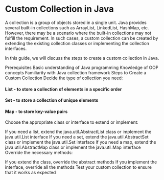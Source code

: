 # Custom Collection in Java

A collection is a group of objects stored in a single unit. Java provides several built-in collections such as ArrayList, LinkedList, HashMap, etc. However, there may be a scenario where the built-in collections may not fulfill the requirement. In such cases, a custom collection can be created by extending the existing collection classes or implementing the collection interfaces.

In this guide, we will discuss the steps to create a custom collection in Java.

Prerequisites
Basic understanding of Java programming
Knowledge of OOP concepts
Familiarity with Java collection framework
Steps to Create a Custom Collection
Decide the type of collection you need:

#### List - to store a collection of elements in a specific order
#### Set - to store a collection of unique elements
#### Map - to store key-value pairs
Choose the appropriate class or interface to extend or implement:

If you need a list, extend the java.util.AbstractList class or implement the java.util.List interface
If you need a set, extend the java.util.AbstractSet class or implement the java.util.Set interface
If you need a map, extend the java.util.AbstractMap class or implement the java.util.Map interface
Override the necessary methods:

If you extend the class, override the abstract methods
If you implement the interface, override all the methods
Test your custom collection to ensure that it works as expected
